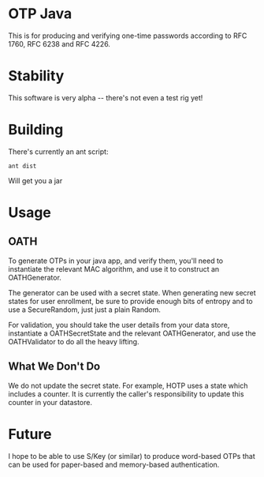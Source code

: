 # OTP Java

This is for producing and verifying one-time passwords according to RFC 1760,
RFC 6238 and RFC 4226.

# Stability

This software is very alpha -- there's not even a test rig yet!

# Building

There's currently an ant script:

```
ant dist
```

Will get you a jar

# Usage

## OATH

To generate OTPs in your java app, and verify them, you'll need to instantiate 
the relevant MAC algorithm, and use it to construct an OATHGenerator.

The generator can be used with a secret state. When generating new secret 
states for user enrollment, be sure to provide enough bits of entropy and to 
use a SecureRandom, just just a plain Random.

For validation, you should take the user details from your data store,
instantiate a OATHSecretState and the relevant OATHGenerator, and use the 
OATHValidator to do all the heavy lifting.

## What We Don't Do

We do not update the secret state. For example, HOTP uses a state which 
includes a counter. It is currently the caller's responsibility to update this
counter in your datastore.

# Future

I hope to be able to use S/Key (or similar) to produce word-based OTPs that can
be used for paper-based and memory-based authentication.


